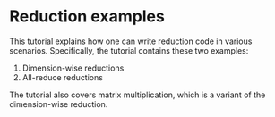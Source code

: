 <!--
Copyright 2023 NVIDIA Corporation

Licensed under the Apache License, Version 2.0 (the "License");
you may not use this file except in compliance with the License.
You may obtain a copy of the License at

    http://www.apache.org/licenses/LICENSE-2.0

Unless required by applicable law or agreed to in writing, software
distributed under the License is distributed on an "AS IS" BASIS,
WITHOUT WARRANTIES OR CONDITIONS OF ANY KIND, either express or implied.
See the License for the specific language governing permissions and
limitations under the License.

-->

# Reduction examples

This tutorial explains how one can write reduction code in various scenarios.
Specifically, the tutorial contains these two examples:

1. Dimension-wise reductions
2. All-reduce reductions

The tutorial also covers matrix multiplication, which is a variant of the
dimension-wise reduction.
